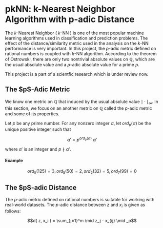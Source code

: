 # pkNN: k-Nearest Neighbor Algorithm with p-adic Distance

The $k$-Nearest Neighbor ( $k$-NN ) is one of the most popular machine learning algorithms used in classification and prediction problems. 
The effect of the distance/similarity metric used in the analysis on the $k$-NN performance is very important. 
In this project, the $p$-adic metric defined on rational numbers is coupled with $k$-NN algorithm. 
According to the theorem of Ostrowski, there are only two nontrivial absolute values on $\mathbb{Q}$, which are the usual absolute value and a $p$-adic absolute value for a prime $p$. 

This project is a part of a scientfic research which is under review now.

<h2>The $p$-Adic Metric </h2>

We know one metric on $\mathbb{Q}$ that induced by the usual absolute value $\mid \cdot \mid_\infty$. In this section, we focus on an another metric on $\mathbb{Q}$ called the $p$-adic metric and some of its properties. 

Let $p$ be any prime number. For any nonzero integer $\alpha$, let $ord_p(\alpha)$ be the unique positive integer such that

$$\alpha' = p^{ord_p ( \alpha )} \ \alpha' $$

where $\alpha'$ is an integer and $p  \nmid \alpha'$. 

<h4>Example</h4>

$$ord_5(125)=3, ord_5(50)=2, ord_2(32)=5, ord_7(99)=0$$

<h2> The $p$-adic Distance </h2>

The $p$-adic metric defined on rational numbers is suitable for working with real-world datasets. The $p$-adic distance between $z$ and $x_i$ is given as follows:

$$d( z, x_i ) = \sum_{j=1}^m \mid z_j - x_{ij} \mid _p$$
